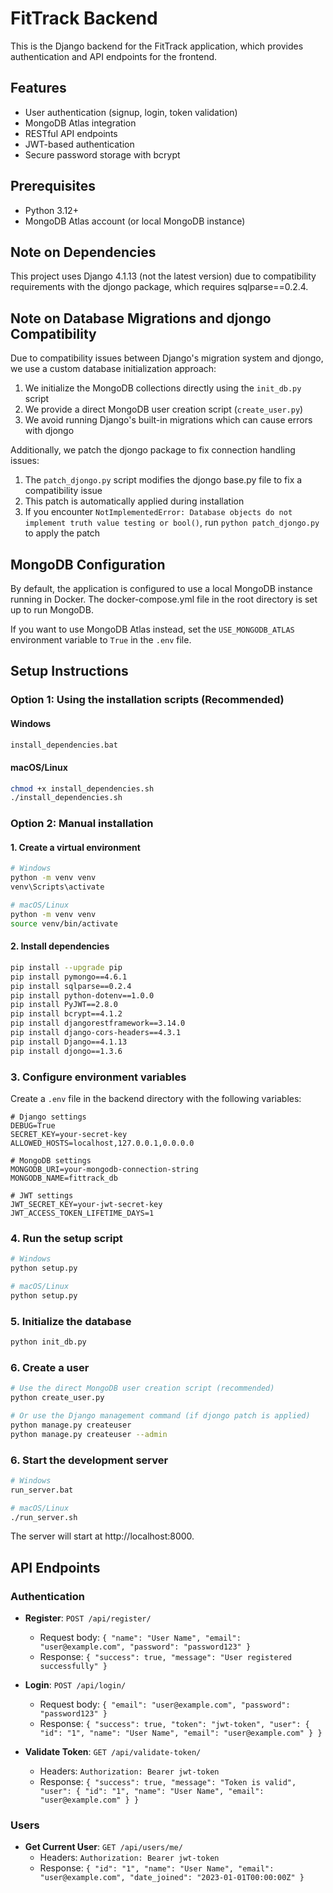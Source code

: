 # FitTrack Backend

This is the Django backend for the FitTrack application, which provides authentication and API endpoints for the frontend.

## Features

- User authentication (signup, login, token validation)
- MongoDB Atlas integration
- RESTful API endpoints
- JWT-based authentication
- Secure password storage with bcrypt

## Prerequisites

- Python 3.12+
- MongoDB Atlas account (or local MongoDB instance)

## Note on Dependencies

This project uses Django 4.1.13 (not the latest version) due to compatibility requirements with the djongo package, which requires sqlparse==0.2.4.

## Note on Database Migrations and djongo Compatibility

Due to compatibility issues between Django's migration system and djongo, we use a custom database initialization approach:

1. We initialize the MongoDB collections directly using the `init_db.py` script
2. We provide a direct MongoDB user creation script (`create_user.py`)
3. We avoid running Django's built-in migrations which can cause errors with djongo

Additionally, we patch the djongo package to fix connection handling issues:

1. The `patch_djongo.py` script modifies the djongo base.py file to fix a compatibility issue
2. This patch is automatically applied during installation
3. If you encounter `NotImplementedError: Database objects do not implement truth value testing or bool()`, run `python patch_djongo.py` to apply the patch

## MongoDB Configuration

By default, the application is configured to use a local MongoDB instance running in Docker. The docker-compose.yml file in the root directory is set up to run MongoDB.

If you want to use MongoDB Atlas instead, set the `USE_MONGODB_ATLAS` environment variable to `True` in the `.env` file.

## Setup Instructions

### Option 1: Using the installation scripts (Recommended)

#### Windows
```bash
install_dependencies.bat
```

#### macOS/Linux
```bash
chmod +x install_dependencies.sh
./install_dependencies.sh
```

### Option 2: Manual installation

#### 1. Create a virtual environment

```bash
# Windows
python -m venv venv
venv\Scripts\activate

# macOS/Linux
python -m venv venv
source venv/bin/activate
```

#### 2. Install dependencies

```bash
pip install --upgrade pip
pip install pymongo==4.6.1
pip install sqlparse==0.2.4
pip install python-dotenv==1.0.0
pip install PyJWT==2.8.0
pip install bcrypt==4.1.2
pip install djangorestframework==3.14.0
pip install django-cors-headers==4.3.1
pip install Django==4.1.13
pip install djongo==1.3.6
```

### 3. Configure environment variables

Create a `.env` file in the backend directory with the following variables:

```
# Django settings
DEBUG=True
SECRET_KEY=your-secret-key
ALLOWED_HOSTS=localhost,127.0.0.1,0.0.0.0

# MongoDB settings
MONGODB_URI=your-mongodb-connection-string
MONGODB_NAME=fittrack_db

# JWT settings
JWT_SECRET_KEY=your-jwt-secret-key
JWT_ACCESS_TOKEN_LIFETIME_DAYS=1
```

### 4. Run the setup script

```bash
# Windows
python setup.py

# macOS/Linux
python setup.py
```

### 5. Initialize the database

```bash
python init_db.py
```

### 6. Create a user

```bash
# Use the direct MongoDB user creation script (recommended)
python create_user.py

# Or use the Django management command (if djongo patch is applied)
python manage.py createuser
python manage.py createuser --admin
```

### 6. Start the development server

```bash
# Windows
run_server.bat

# macOS/Linux
./run_server.sh
```

The server will start at http://localhost:8000.

## API Endpoints

### Authentication

- **Register**: `POST /api/register/`
  - Request body: `{ "name": "User Name", "email": "user@example.com", "password": "password123" }`
  - Response: `{ "success": true, "message": "User registered successfully" }`

- **Login**: `POST /api/login/`
  - Request body: `{ "email": "user@example.com", "password": "password123" }`
  - Response: `{ "success": true, "token": "jwt-token", "user": { "id": "1", "name": "User Name", "email": "user@example.com" } }`

- **Validate Token**: `GET /api/validate-token/`
  - Headers: `Authorization: Bearer jwt-token`
  - Response: `{ "success": true, "message": "Token is valid", "user": { "id": "1", "name": "User Name", "email": "user@example.com" } }`

### Users

- **Get Current User**: `GET /api/users/me/`
  - Headers: `Authorization: Bearer jwt-token`
  - Response: `{ "id": "1", "name": "User Name", "email": "user@example.com", "date_joined": "2023-01-01T00:00:00Z" }`
